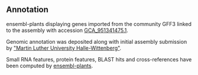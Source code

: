 **Annotation**
----------

ensembl-plants displaying genes imported from the community GFF3 linked to the assembly with accession [GCA\_951341475.1](http://www.ebi.ac.uk/ena/data/view/GCA_951341475.1).

Genomic annotation was deposited along with initial assembly submission by ["Martin Luther University Halle-Wittenberg"](URL_GOES_HERE).

Small RNA features, protein features, BLAST hits and cross-references have been
computed by [ensembl-plants](https://plants.ensembl.org/info/genome/annotation/index.html).
